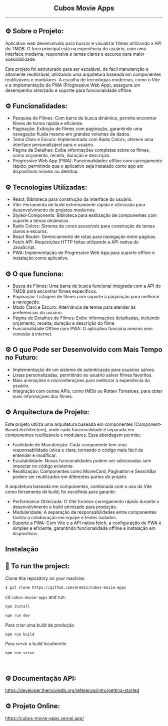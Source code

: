 <h2 align="center">Cubos Movie Apps</h2>

<hr/>

## ⚙️ Sobre o Projeto:
Aplicativo web desenvolvido para buscar e visualizar filmes utilizando a API do TMDB. O foco principal está na experiência do usuário, com uma interface moderna, responsiva e temas claros e escuros para maior acessibilidade.

Este projeto foi estruturado para ser escalável, de fácil manutenção e altamente reutilizável, utilizando uma arquitetura baseada em componentes reutilizáveis e modulares. A escolha de tecnologias modernas, como o Vite e a implementação de PWA (Progressive Web App), assegura um desempenho otimizado e suporte para funcionalidade offline.

## ⚙️ Funcionalidades:
- Pesquisa de Filmes: Com barra de busca dinâmica, permite encontrar filmes de forma rápida e eficiente.
- Paginação: Exibição de filmes com paginação, garantindo uma navegação fluida mesmo em grandes volumes de dados.
- Tema Claro e Escuro: Implementado com Radix Colors, oferece uma interface personalizável para o usuário.
- Página de Detalhes: Exibe informações completas sobre os filmes, como orçamento, receita, duração e descrição.
- Progressive Web App (PWA): Funcionalidades offline com carregamento rápido, permitindo que o aplicativo seja instalado como app em dispositivos móveis ou desktop.

## ⚙️ Tecnologias Utilizadas:

- React: Biblioteca para construção da interface do usuário.
- Vite: Ferramenta de build extremamente rápida e otimizada para desenvolvimento de projetos modernos.
- Styled-Components: Biblioteca para estilização de componentes com suporte a temas dinâmicos.
- Radix Colors: Sistema de cores acessíveis para construção de temas claros e escuros.
- React Router: Gerenciamento de rotas para navegação entre páginas.
- Fetch API: Requisições HTTP feitas utilizando a API nativa do JavaScript.
- PWA: Implementação de Progressive Web App para suporte offline e instalação como aplicativo.


## ⚙️ O que funciona:
- Busca de Filmes: Uma barra de busca funcional integrada com a API do TMDB para encontrar filmes específicos.
- Paginação: Listagem de filmes com suporte à paginação para melhorar a navegação.
- Modo Claro e Escuro: Alternância de temas para atender às preferências do usuário.
- Página de Detalhes de Filmes: Exibe informações detalhadas, incluindo orçamento, receita, duração e descrição do filme.
- Funcionalidade Offline com PWA: O aplicativo funciona mesmo sem conexão à internet.

## ⚙️ O que Pode ser Desenvolvido com Mais Tempo no Futuro:
- Implementação de um sistema de autenticação para usuários salvos.
- Listas personalizadas, permitindo ao usuário salvar filmes favoritos.
- Mais animações e microinterações para melhorar a experiência do usuário.
- Integração com outras APIs, como IMDb ou Rotten Tomatoes, para obter mais informações dos filmes.

## ⚙️ Arquitectura de Projeto:
Este projeto utiliza uma arquitetura baseada em componentes (Component-Based Architecture), onde cada funcionalidade é separada em componentes reutilizáveis e modulares. Essa abordagem permite:

- Facilidade de Manutenção: Cada componente tem uma responsabilidade única e clara, tornando o código mais fácil de entender e modificar.
- Escalabilidade: Novas funcionalidades podem ser adicionadas sem impactar no código existente.
- Reutilização: Componentes como MovieCard, Pagination e SearchBar podem ser reutilizados em diferentes partes do projeto.

A arquitetura baseada em componentes, combinada com o uso do Vite como ferramenta de build, foi escolhida para garantir:

- Performance Otimizada: O Vite fornece carregamento rápido durante o desenvolvimento e build otimizado para produção.
- Modularidade: A separação de responsabilidades entre componentes facilita a colaboração em equipe e testes isolados.
- Suporte a PWA: Com Vite e a API nativa fetch, a configuração de PWA é simples e eficiente, garantindo funcionalidade offline e instalação em dispositivos.

## Instalação

## 🏁 To run the project:

Clone this repository on your machine:

```bash
$ git clone https://github.com/Gremis/cubos-movie-apps
```

cd `cubos-movie-apps` and run:

```bash
npm install
```

```bash
npm run dev
```

Para criar uma build de produção

```bash
npm run build
```

Para servir a build localmente

```bash
npm run serve
```

<br/>


## ⚙️ Documentação API:

https://developer.themoviedb.org/reference/intro/getting-started

## ⚙️ Projeto Online:

https://cubos-movie-apps.vercel.app/